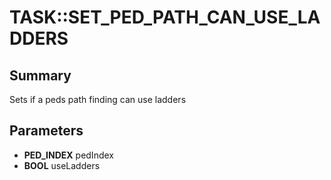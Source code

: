 # TASK::SET_PED_PATH_CAN_USE_LADDERS

## Summary
Sets if a peds path finding can use ladders

## Parameters
* **PED_INDEX** pedIndex
* **BOOL** useLadders